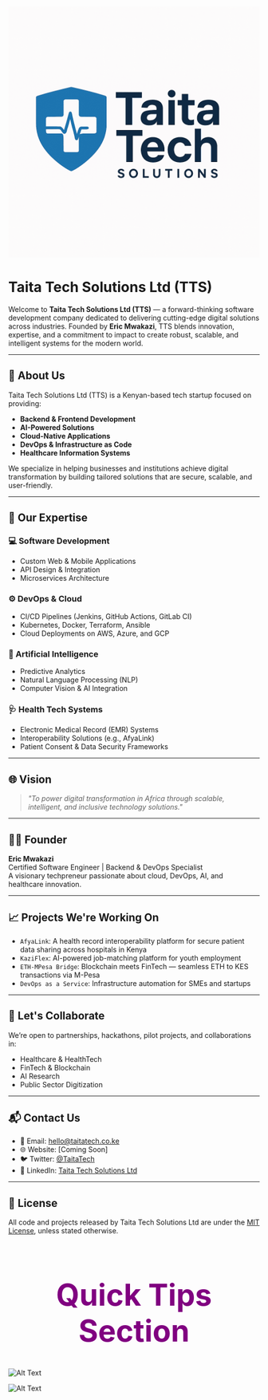 ![MasterHead](https://github.com/eric-mwakazi/eric-mwakazi/blob/main/images/my-companylogo%20(1).png)
# Taita Tech Solutions Ltd (TTS)

Welcome to **Taita Tech Solutions Ltd (TTS)** — a forward-thinking software development company dedicated to delivering cutting-edge digital solutions across industries. Founded by **Eric Mwakazi**, TTS blends innovation, expertise, and a commitment to impact to create robust, scalable, and intelligent systems for the modern world.

---

## 🚀 About Us

Taita Tech Solutions Ltd (TTS) is a Kenyan-based tech startup focused on providing:
- **Backend & Frontend Development**
- **AI-Powered Solutions**
- **Cloud-Native Applications**
- **DevOps & Infrastructure as Code**
- **Healthcare Information Systems**

We specialize in helping businesses and institutions achieve digital transformation by building tailored solutions that are secure, scalable, and user-friendly.

---

## 🧠 Our Expertise

### 💻 Software Development
- Custom Web & Mobile Applications  
- API Design & Integration  
- Microservices Architecture  

### ⚙️ DevOps & Cloud
- CI/CD Pipelines (Jenkins, GitHub Actions, GitLab CI)  
- Kubernetes, Docker, Terraform, Ansible  
- Cloud Deployments on AWS, Azure, and GCP  

### 🧠 Artificial Intelligence
- Predictive Analytics  
- Natural Language Processing (NLP)  
- Computer Vision & AI Integration  

### 🩺 Health Tech Systems
- Electronic Medical Record (EMR) Systems  
- Interoperability Solutions (e.g., AfyaLink)  
- Patient Consent & Data Security Frameworks  

---

## 🌐 Vision

> *"To power digital transformation in Africa through scalable, intelligent, and inclusive technology solutions."*

---

## 🧑‍💼 Founder

**Eric Mwakazi**  
Certified Software Engineer | Backend & DevOps Specialist  
A visionary techpreneur passionate about cloud, DevOps, AI, and healthcare innovation.

---

## 📈 Projects We're Working On

- `AfyaLink`: A health record interoperability platform for secure patient data sharing across hospitals in Kenya  
- `KaziFlex`: AI-powered job-matching platform for youth employment  
- `ETH-MPesa Bridge`: Blockchain meets FinTech — seamless ETH to KES transactions via M-Pesa  
- `DevOps as a Service`: Infrastructure automation for SMEs and startups  

---

## 🤝 Let's Collaborate

We’re open to partnerships, hackathons, pilot projects, and collaborations in:
- Healthcare & HealthTech
- FinTech & Blockchain
- AI Research
- Public Sector Digitization

---

## 📬 Contact Us

- 📧 Email: hello@taitatech.co.ke  
- 🌐 Website: [Coming Soon]  
- 🐦 Twitter: [@TaitaTech](#)  
- 💼 LinkedIn: [Taita Tech Solutions Ltd](#)

---

## 📄 License

All code and projects released by Taita Tech Solutions Ltd are under the [MIT License](./LICENSE), unless stated otherwise.

<h1 style="text-align: center; font-size: 60px; color: purple;">Quick Tips Section</h1>


![Alt Text](https://github.com/eric-mwakazi/eric-mwakazi.github.io/blob/master/assets/devsecops.gif)


![Alt Text](https://github.com/eric-mwakazi/eric-mwakazi.github.io/blob/master/assets/linux.gif)



